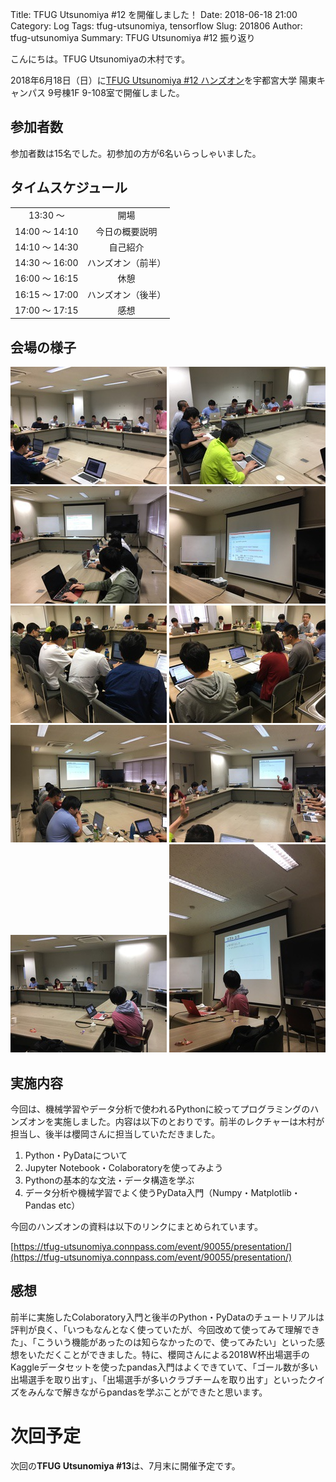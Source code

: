 Title: TFUG Utsunomiya #12 を開催しました！
Date: 2018-06-18 21:00
Category: Log
Tags: tfug-utsunomiya, tensorflow
Slug: 201806
Author: tfug-utsunomiya
Summary: TFUG Utsunomiya #12 振り返り

こんにちは。TFUG Utsunomiyaの木村です。

2018年6月18日（日）に[TFUG Utsunomiya #12 ハンズオン](https://tfug-utsunomiya.connpass.com/event/90055/)を宇都宮大学 陽東キャンパス 9号棟1F 9-108室で開催しました。

## 参加者数

参加者数は15名でした。初参加の方が6名いらっしゃいました。

## タイムスケジュール

|||
|:-:|:-:|
|13:30 〜 |開場|
|14:00 〜 14:10|今日の概要説明|
|14:10 〜 14:30|自己紹介|
|14:30 〜 16:00|ハンズオン（前半）|
|16:00 〜 16:15|休憩|
|16:15 〜 17:00|ハンズオン（後半）|
|17:00 〜 17:15|感想|

## 会場の様子

![2018-06-18-02.jpg](/images/2018-06-18-01.jpg) ![2018-06-18-03.jpg](/images/2018-06-18-02.jpg) 
![2018-06-18-04.jpg](/images/2018-06-18-03.jpg) ![2018-06-18-05.jpg](/images/2018-06-18-04.jpg) 
![2018-06-18-06.jpg](/images/2018-06-18-05.jpg) ![2018-06-18-07.jpg](/images/2018-06-18-06.jpg) 
![2018-06-18-08.jpg](/images/2018-06-18-07.jpg) ![2018-06-18-09.jpg](/images/2018-06-18-08.jpg)
![2018-06-18-09.jpg](/images/2018-06-18-09.jpg) ![2018-06-18-09.jpg](/images/2018-06-18-10.jpg)

## 実施内容

今回は、機械学習やデータ分析で使われるPythonに絞ってプログラミングのハンズオンを実施しました。内容は以下のとおりです。前半のレクチャーは木村が担当し、後半は櫻岡さんに担当していただきました。

1. Python・PyDataについて
1. Jupyter Notebook・Colaboratoryを使ってみよう
1. Pythonの基本的な文法・データ構造を学ぶ
1. データ分析や機械学習でよく使うPyData入門（Numpy・Matplotlib・Pandas etc）

今回のハンズオンの資料は以下のリンクにまとめられています。

[https://tfug-utsunomiya.connpass.com/event/90055/presentation/](https://tfug-utsunomiya.connpass.com/event/90055/presentation/)

## 感想

前半に実施したColaboratory入門と後半のPython・PyDataのチュートリアルは評判が良く、「いつもなんとなく使っていたが、今回改めて使ってみて理解できた」、「こういう機能があったのは知らなかったので、使ってみたい」といった感想をいただくことができました。特に、櫻岡さんによる2018W杯出場選手のKaggleデータセットを使ったpandas入門はよくできていて、「ゴール数が多い出場選手を取り出す」、「出場選手が多いクラブチームを取り出す」といったクイズをみんなで解きながらpandasを学ぶことができたと思います。

# 次回予定

次回の**TFUG Utsunomiya #13**は、7月末に開催予定です。
